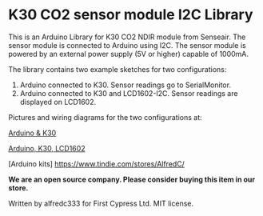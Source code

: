 # K30 CO2 sensor module I2C Library


This is an Arduino Library for K30 CO2 NDIR module from Senseair. The sensor module is connected to Arduino using I2C. The sensor module is powered by an external power supply (5V or higher) capable of 1000mA.  

The library contains two example sketches for two configurations:

1. Arduino connected to K30. Sensor readings go to SerialMonitor.
2. Arduino connected to K30 and LCD1602-I2C. Sensor readings are displayed on LCD1602. 

Pictures and wiring diagrams for the two configurations at: 

[Arduino & K30](http://www.livpi.com/store/p54/Arduino_kit_1%3A_K30_CO2_sensor%2C_connection_cables_.html)

[Arduino, K30, LCD1602](http://www.livpi.com/store/p53/Arduino_kit_2%3A_K30_CO2_sensor%2C_LCD1602_I2C_display%2C_connection_cables_.html)

[Arduino kits]
https://www.tindie.com/stores/AlfredC/

**We are an open source company. Please consider buying this item in our store.** 

Written by alfredc333 for First Cypress Ltd. MIT license. 


